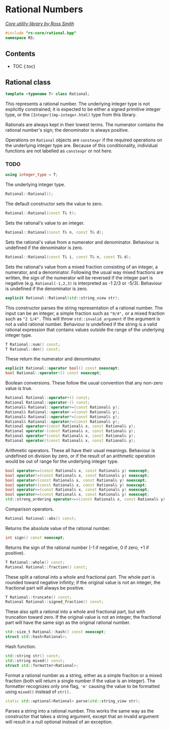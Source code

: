 # Rational Numbers

_[Core utility library by Ross Smith](index.html)_

```c++
#include "rs-core/rational.hpp"
namespace RS;
```

## Contents

* TOC
{:toc}

## Rational class

```c++
template <typename T> class Rational;
```

This represents a rational number. The underlying integer type is not
explicitly constrained; it is expected to be either a signed primitive
integer type, or the `[Integer](mp-integer.html)` type from this library.

Rationals are always kept in their lowest terms. The numerator contains the
rational number's sign; the denominator is always positive.

Operations on `Rational` objects are `constexpr` if the required operations on
the underlying integer type are. Because of this conditionality, individual
functions are not labelled as `constexpr` or not here.

### TODO

```c++
using integer_type = T;
```

The underlying integer type.

```c++
Rational::Rational();
```

The default constructor sets the value to zero.

```c++
Rational::Rational(const T& t);
```

Sets the rational's value to an integer.

```c++
Rational::Rational(const T& n, const T& d);
```

Sets the rational's value from a numerator and denominator. Behaviour is
undefined if the denominator is zero.

```c++
Rational::Rational(const T& i, const T& n, const T& d);
```

Sets the rational's value from a mixed fraction consisting of an integer, a
numerator, and a denominator. Following the usual way mixed fractions are
written, the sign of the numerator will be reversed if the integer part is
negative (e.g. `Rational(-1,2,3)` is interpreted as -1 2/3 or -5/3).
Behaviour is undefined if the denominator is zero.

```c++
explicit Rational::Rational(std::string_view str);
```

This constructor parses the string representation of a rational number. The
input can be an integer, a simple fraction such as `"9/4",` or a mixed
fraction such as `"2 1/4".` This will throw `std::invalid_argument` if the
argument is not a valid rational number. Behaviour is undefined if the string
is a valid rational expression that contains values outside the range of the
underlying integer type.

```c++
T Rational::num() const;
T Rational::den() const;
```

These return the numerator and denominator.

```c++
explicit Rational::operator bool() const noexcept;
bool Rational::operator!() const noexcept;
```

Boolean conversions. These follow the usual convention that any non-zero value
is true.

```c++
Rational Rational::operator+() const;
Rational Rational::operator-() const;
Rational& Rational::operator+=(const Rational& y);
Rational& Rational::operator-=(const Rational& y);
Rational& Rational::operator*=(const Rational& y);
Rational& Rational::operator/=(const Rational& y);
Rational operator+(const Rational& x, const Rational& y);
Rational operator-(const Rational& x, const Rational& y);
Rational operator*(const Rational& x, const Rational& y);
Rational operator/(const Rational& x, const Rational& y);
```

Arithmetic operators. These all have their usual meanings. Behaviour is
undefined on division by zero, or if the result of an arithmetic operation
would be out of range for the underlying integer type.

```c++
bool operator==(const Rational& x, const Rational& y) noexcept;
bool operator!=(const Rational& x, const Rational& y) noexcept;
bool operator<(const Rational& x, const Rational& y) noexcept;
bool operator>(const Rational& x, const Rational& y) noexcept;
bool operator<=(const Rational& x, const Rational& y) noexcept;
bool operator>=(const Rational& x, const Rational& y) noexcept;
std::strong_ordering operator<=>(const Rational& x, const Rational& y) noexcept;
```

Comparison operators.

```c++
Rational Rational::abs() const;
```

Returns the absolute value of the rational number.

```c++
int sign() const noexcept;
```

Returns the sign of the rational number (-1 if negative, 0 if zero, +1 if
positive).

```c++
T Rational::whole() const;
Rational Rational::fraction() const;
```

These split a rational into a whole and fractional part. The whole part is
rounded toward negative infinity; if the original value is not an integer,
the fractional part will always be positive.

```c++
T Rational::truncate() const;
Rational Rational::signed_fraction() const;
```

These also split a rational into a whole and fractional part, but with
truncation toward zero. If the original value is not an integer, the
fractional part will have the same sign as the original rational number.

```c++
std::size_t Rational::hash() const noexcept;
struct std::hash<Rational>;
```

Hash function.

```c++
std::string str() const;
std::string mixed() const;
struct std::formatter<Rational>;
```

Format a rational number as a string, either as a simple fraction or a mixed
fraction (both will return a single number if the value is an integer). The
formatter recognizes only one flag, `'m'` causing the value to be formatted
using `mixed()` instead of `str().`

```c++
static std::optional<Rational> parse(std::string_view str);
```

Parses a string into a rational number. This works the same way as the
constructor that takes a string argument, except that an invalid argument
will result in a null optional instead of an exception.
